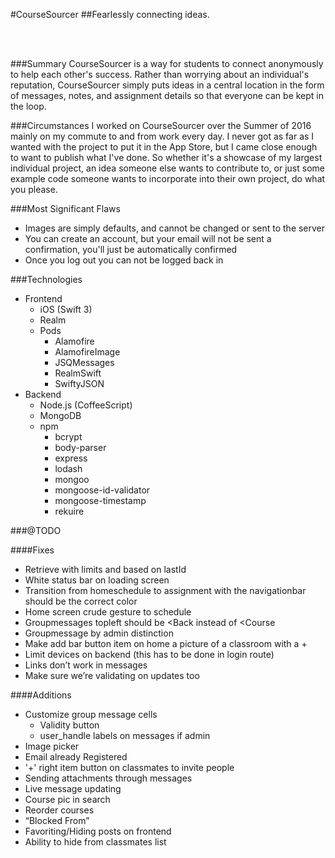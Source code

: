 #CourseSourcer
##Fearlessly connecting ideas.

<br>
<br>

###Summary
CourseSourcer is a way for students to connect anonymously to help each other's success. Rather than worrying about an individual's reputation, CourseSourcer simply puts ideas in a central location in the form of messages, notes, and assignment details so that everyone can be kept in the loop.

###Circumstances
I worked on CourseSourcer over the Summer of 2016 mainly on my commute to and from work every day. I never got as far as I wanted with the project to put it in the App Store, but I came close enough to want to publish what I've done. So whether it's a showcase of my largest individual project, an idea someone else wants to contribute to, or just some example code someone wants to incorporate into their own project, do what you please.

###Most Significant Flaws

- Images are simply defaults, and cannot be changed or sent to the server
- You can create an account, but your email will not be sent a confirmation, you'll just be automatically confirmed
- Once you log out you can not be logged back in

###Technologies
- Frontend
	- iOS (Swift 3)
	- Realm
	- Pods
		- Alamofire
		- AlamofireImage
		- JSQMessages
		- RealmSwift
		- SwiftyJSON
- Backend
	- Node.js (CoffeeScript)
	- MongoDB
	- npm
		- bcrypt
		- body-parser		
		- express
		- lodash
		- mongoo
		- mongoose-id-validator
		- mongoose-timestamp
		- rekuire

###@TODO

####Fixes
- Retrieve with limits and based on lastId
- White status bar on loading screen
- Transition from homeschedule to assignment with the navigationbar should be the correct color
- Home screen crude gesture to schedule
- Groupmessages topleft should be <Back instead of <Course
- Groupmessage by admin distinction
- Make add bar button item on home a picture of a classroom with a +
- Limit devices on backend (this has to be done in login route)
- Links don’t work in messages
- Make sure we’re validating on updates too

####Additions
- Customize group message cells 
	- Validity button
	- user_handle labels on messages if admin
- Image picker
- Email already Registered
- '+' right item button on classmates to invite people
- Sending attachments through messages
- Live message updating
- Course pic in search
- Reorder courses
- “Blocked From”
- Favoriting/Hiding posts on frontend
- Ability to hide from classmates list

